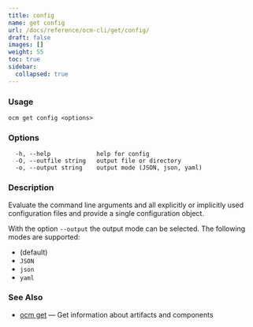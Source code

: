 ```yaml
---
title: config
name: get config
url: /docs/reference/ocm-cli/get/config/
draft: false
images: []
weight: 55
toc: true
sidebar:
  collapsed: true
---
```

### Usage

```
ocm get config <options>
```

### Options

```
  -h, --help             help for config
  -O, --outfile string   output file or directory
  -o, --output string    output mode (JSON, json, yaml)
```

### Description


Evaluate the command line arguments and all explicitly
or implicitly used configuration files and provide
a single configuration object.


With the option <code>--output</code> the output mode can be selected.
The following modes are supported:
  - <code></code> (default)
  - <code>JSON</code>
  - <code>json</code>
  - <code>yaml</code>


### See Also

* [ocm get](/docs/reference/ocm-cli/get/)	 &mdash; Get information about artifacts and components

